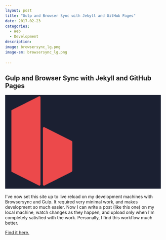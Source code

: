 ```yaml
---
layout: post
title: "Gulp and Browser Sync with Jekyll and GitHub Pages"
date: 2017-02-23
categories:
  - Web
  - Development
description: 
image: browsersync_lg.png
image-sm: browsersync_lg.png

---
```


## Gulp and Browser Sync with Jekyll and GitHub Pages


![Browsersync](/assets/images/browsersync_lg.png)

I've now set this site up to live reload on my development machines with Browsersync and Gulp. It required very minimal work, and makes development so much easier.
Now I can write a post (like this one) on my local machine, watch changes as they happen, and upload only when I'm completely satisfied with the work.
Personally, I find this workflow much better.

[Find it here.](https://www.browsersync.io/)
